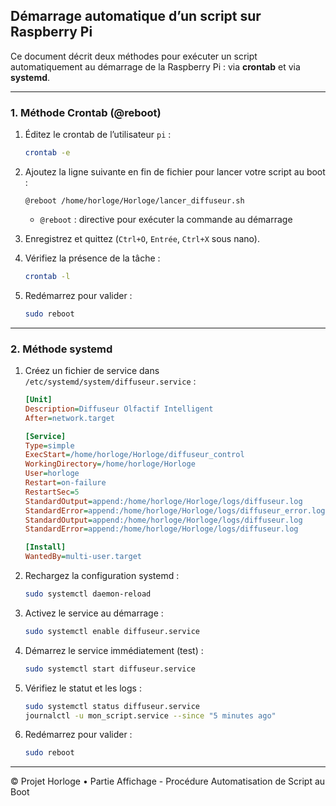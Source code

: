 ## Démarrage automatique d’un script sur Raspberry Pi

Ce document décrit deux méthodes pour exécuter un script automatiquement au démarrage de la Raspberry Pi : via **crontab** et via **systemd**.

---

### 1. Méthode Crontab (@reboot)

1. Éditez le crontab de l’utilisateur `pi` :

   ```bash
   crontab -e
   ```
2. Ajoutez la ligne suivante en fin de fichier pour lancer votre script au boot :

   ```cron
   @reboot /home/horloge/Horloge/lancer_diffuseur.sh
   ```

   * `@reboot` : directive pour exécuter la commande au démarrage
3. Enregistrez et quittez (`Ctrl+O`, `Entrée`, `Ctrl+X` sous nano).
4. Vérifiez la présence de la tâche :

   ```bash
   crontab -l
   ```
5. Redémarrez pour valider :

   ```bash
   sudo reboot
   ```

---

### 2. Méthode systemd

1. Créez un fichier de service dans `/etc/systemd/system/diffuseur.service` :

   ```ini
   [Unit]
   Description=Diffuseur Olfactif Intelligent
   After=network.target

   [Service]
   Type=simple
   ExecStart=/home/horloge/Horloge/diffuseur_control
   WorkingDirectory=/home/horloge/Horloge
   User=horloge
   Restart=on-failure
   RestartSec=5
   StandardOutput=append:/home/horloge/Horloge/logs/diffuseur.log
   StandardError=append:/home/horloge/Horloge/logs/diffuseur_error.log
   StandardOutput=append:/home/horloge/Horloge/logs/diffuseur.log
   StandardError=append:/home/horloge/Horloge/logs/diffuseur.log

   [Install]
   WantedBy=multi-user.target
   ```
2. Rechargez la configuration systemd :

   ```bash
   sudo systemctl daemon-reload
   ```
3. Activez le service au démarrage :

   ```bash
   sudo systemctl enable diffuseur.service
   ```
4. Démarrez le service immédiatement (test) :

   ```bash
   sudo systemctl start diffuseur.service
   ```
5. Vérifiez le statut et les logs :

   ```bash
   sudo systemctl status diffuseur.service
   journalctl -u mon_script.service --since "5 minutes ago"
   ```
6. Redémarrez pour valider :

   ```bash
   sudo reboot
   ```

---

© Projet Horloge • Partie Affichage - Procédure Automatisation de Script au Boot
